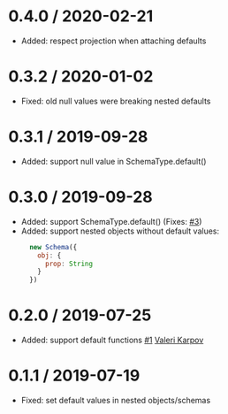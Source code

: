 0.4.0 / 2020-02-21
==================
 * Added: respect projection when attaching defaults

0.3.2 / 2020-01-02
==================
 * Fixed: old null values were breaking nested defaults

0.3.1 / 2019-09-28
==================
 * Added: support null value in SchemaType.default()

0.3.0 / 2019-09-28
==================
 * Added: support SchemaType.default() (Fixes: [#3](https://github.com/DouglasGabr/mongoose-lean-defaults/issues/3))
 * Added: support nested objects without default values:
    ```javascript
      new Schema({
        obj: {
          prop: String
        }
      })
    ```

0.2.0 / 2019-07-25
==================
 * Added: support default functions [#1](https://github.com/DouglasGabr/mongoose-lean-defaults/pull/1) [Valeri Karpov](https://github.com/vkarpov15)

0.1.1 / 2019-07-19
==================
 * Fixed: set default values in nested objects/schemas
